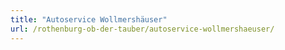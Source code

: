 ```yaml
---
title: "Autoservice Wollmershäuser"
url: /rothenburg-ob-der-tauber/autoservice-wollmershaeuser/
---
```

